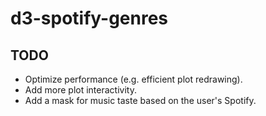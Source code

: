 # d3-spotify-genres
## TODO
* Optimize performance (e.g. efficient plot redrawing).
* Add more plot interactivity.
* Add a mask for music taste based on the user's Spotify.
